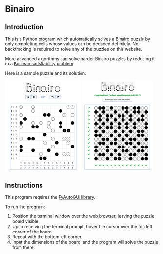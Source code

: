 # Binairo

## Introduction

This is a Python program which automatically solves a [Binairo puzzle](https://www.puzzle-binairo.com/) by only completing cells whose values can be deduced definitely. No backtracking is required to solve any of the puzzles on this website.

More advanced algorithms can solve harder Binairo puzzles by reducing it to a [Boolean satisfiability problem](https://link.springer.com/article/10.1007%2Fs11786-017-0322-4).

Here is a sample puzzle and its solution:
<p float="left">
  <img src="/images/binairo_unsolved.png" height="300" />
  <img src="/images/binairo_solved.png" height="300" />
</p>

## Instructions

This program requires the [PyAutoGUI library](https://pyautogui.readthedocs.io/en/latest/).

To run the program:
1. Position the terminal window over the web browser, leaving the puzzle board visible.
2. Upon receiving the terminal prompt, hover the cursor over the top left corner of the board.
3. Repeat with the bottom left corner.
4. Input the dimensions of the board, and the program will solve the puzzle from there.
